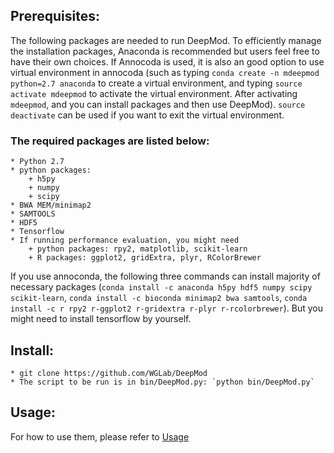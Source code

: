 
## Prerequisites:
The following packages are needed to run DeepMod. To efficiently manage the installation packages, Anaconda is recommended but users feel free to have their own choices. If Annocoda is used, it is also an good option to use virtual environment in annocoda (such as typing `conda create -n mdeepmod python=2.7 anaconda` to create a virtual environment, and typing `source activate mdeepmod` to activate the virtual environment. After activating `mdeepmod`, and you can install packages and then use DeepMod). `source deactivate` can be used if you want to exit the virtual environment.

 ### The required packages are listed below:
	* Python 2.7
	* python packages:
		+ h5py
		+ numpy
		+ scipy
	* BWA MEM/minimap2
	* SAMTOOLS
	* HDF5
	* Tensorflow
	* If running performance evaluation, you might need
		+ python packages: rpy2, matplotlib, scikit-learn
		+ R packages: ggplot2, gridExtra, plyr, RColorBrewer
If you use annoconda, the following three commands can install majority of necessary packages (`conda install -c anaconda h5py hdf5 numpy scipy scikit-learn`, `conda install -c bioconda minimap2 bwa samtools`, `conda install -c r rpy2 r-ggplot2 r-gridextra r-plyr r-rcolorbrewer`). But you might need to install tensorflow by yourself.

## Install:
	* git clone https://github.com/WGLab/DeepMod
	* The script to be run is in bin/DeepMod.py: `python bin/DeepMod.py`
	
## Usage:
 For how to use them, please refer to [Usage](https://github.com/WGLab/DeepMod/blob/master/docs/Usage.md)

